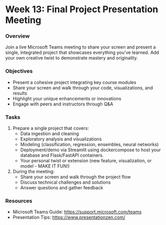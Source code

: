 # Week 13: Final Project Presentation Meeting

### Overview
Join a live Microsoft Teams meeting to share your screen and present a single, integrated project that showcases everything you've learned. Add your own creative twist to demonstrate mastery and originality.

### Objectives
- Present a cohesive project integrating key course modules
- Share your screen and walk through your code, visualizations, and results
- Highlight your unique enhancements or innovations
- Engage with peers and instructors through Q&A

### Tasks
1. Prepare a single project that covers:
   - Data ingestion and cleaning
   - Exploratory analysis and visualizations
   - Modeling (classification, regression, ensembles, neural networks)
   - Deployment/demo via Streamlit using dockercompose to host your database and Flask/FastAPI containers.
   - Your personal twist or extension (new feature, visualization, or model - MAKE IT FUN!)
2. During the meeting:
   - Share your screen and walk through the project flow
   - Discuss technical challenges and solutions
   - Answer questions and gather feedback

### Resources
- Microsoft Teams Guide: https://support.microsoft.com/teams
- Presentation Tips: https://www.presentationzen.com/